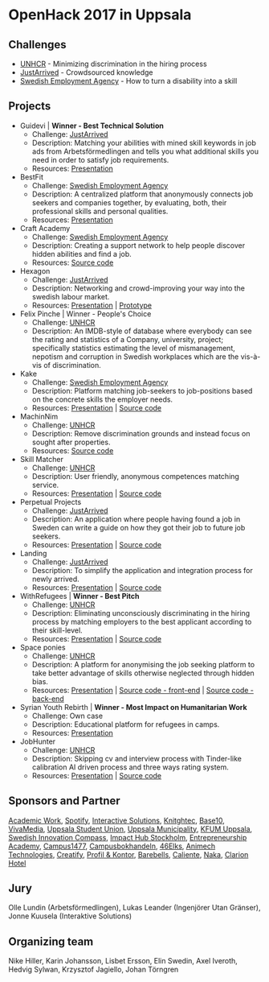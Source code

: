 # OpenHack 2017 in Uppsala

## Challenges
* [UNHCR](../Challenges/UNHCR_2017.md) - Minimizing discrimination in the hiring process
* [JustArrived](../Challenges/JustArrived_2017.md) - Crowdsourced knowledge
* [Swedish Employment Agency](../Challenges/SwedishEmploymentAgency_2017.md) - How to turn a disability into a skill

## Projects
* Guidevi | **Winner - Best Technical Solution**
  * Challenge: [JustArrived](../Challenges/JustArrived_2017.md)
  * Description: Matching your abilities with mined skill keywords in job ads from Arbetsförmedlingen and tells you what additional skills you need in order to satisfy job requirements.
  * Resources: [Presentation](Presentations/Guidevi.pptx)
* BestFit
  * Challenge: [Swedish Employment Agency](../Challenges/SwedishEmploymentAgency_2017.md)
  * Description: A centralized platform that anonymously connects job seekers and companies together, by evaluating, both, their professional skills and personal qualities.
  * Resources: [Presentation](Presentations/BestFit.pptx)
* Craft Academy
  * Challenge: [Swedish Employment Agency](../Challenges/SwedishEmploymentAgency_2017.md)
  * Description: Creating a support network to help people discover hidden abilities and find a job.
  * Resources: [Source code](https://github.com/OpenHackC4H/2017-Uppsala-Craft-Academy)
* Hexagon
  * Challenge: [JustArrived](../Challenges/JustArrived_2017.md)
  * Description: Networking and crowd-improving your way into the swedish labour market.
  * Resources: [Presentation](Presentations/Hexagon.pptx) | [Prototype](https://projects.invisionapp.com/share/C9C02L8MG#/screens)
* Felix Pinche | Winner - People's Choice
  * Challenge: [UNHCR](../Challenges/UNHCR_2017.md)
  * Description: An IMDB-style of database where everybody can see the rating and statistics of a Company, university, project; specifically statistics estimating the level of mismanagement, nepotism and corruption in Swedish workplaces which are the vis-à-vis of discrimination.
* Kake
  * Challenge: [Swedish Employment Agency](../Challenges/SwedishEmploymentAgency_2017.md)
  * Description: Platform matching job-seekers to job-positions based on the concrete skills the employer needs.
  * Resources: [Presentation](Presentations/Kake.pptx) | [Source code](https://github.com/OpenHackC4H/2017-Uppsala-Kake)
* MachinNim
  * Challenge: [UNHCR](../Challenges/UNHCR_2017.md)
  * Description: Remove discrimination grounds and instead focus on sought after properties.
  * Resources: [Source code](https://github.com/OpenHackC4H/2017-Uppsala-MachinNim)
* Skill Matcher
  * Challenge: [UNHCR](../Challenges/UNHCR_2017.md)
  * Description: User friendly, anonymous competences matching service.
  * Resources: [Presentation](Presentations/SkillMatcher.pptx) | [Source code](https://github.com/OpenHackC4H/2017-Uppsala-Skillmatcher)
* Perpetual Projects
  * Challenge: [JustArrived](../Challenges/JustArrived_2017.md)
  * Description: An application where people having found a job in Sweden can write a guide on how they got their job to future job seekers.
  * Resources: [Presentation](Presentations/PerpetualProjects.odp) | [Source code](https://github.com/OpenHackC4H/2017-Uppsala-Perpetual-Projects)
* Landing
  * Challenge: [JustArrived](../Challenges/JustArrived_2017.md)
  * Description:  To simplify the application and integration process for newly arrived.
  * Resources: [Presentation](Presentations/Landing.pdf) | [Source code](https://github.com/OpenHackC4H/2017-Uppsala-Landing)
* WithRefugees | **Winner - Best Pitch**
  * Challenge: [UNHCR](../Challenges/UNHCR_2017.md)
  * Description: Eliminating unconsciously discriminating in the hiring process by matching employers to the best applicant according to their skill-level.
  * Resources: [Presentation](Presentations/WithRefugees.pptx) | [Source code](https://github.com/OpenHackC4H/2017-Uppsala-WithRefugees)
* Space ponies
  * Challenge: [UNHCR](../Challenges/UNHCR_2017.md)
  * Description: A platform for anonymising the job seeking platform to take better advantage of skills otherwise neglected through hidden bias.
  * Resources: [Presentation](Presentations/SpacePonies.pptx) | [Source code - front-end](https://bitbucket.org/spaceponies/frontend.git) | [Source code - back-end](https://bitbucket.org/spaceponies/backend.git)
* Syrian Youth Rebirth | **Winner - Most Impact on Humanitarian Work**
  * Challenge: Own case
  * Description: Educational platform for refugees in camps.
  * Resources: [Presentation](Presentations/SyrianYouthRebirth.pptx)
* JobHunter
  * Challenge: [UNHCR](../Challenges/UNHCR_2017.md)
  * Description: Skipping cv and interview process with Tinder-like calibration AI driven process and three ways rating system.
  * Resources: [Presentation](https://prezi.com/view/A6RX6BnojuLm2oLCr7j3/) | [Source code](https://github.com/OpenHackC4H/2017-Uppsala-JobHunter)

## Sponsors and Partner
[Academic Work](https://www.academicwork.se/), [Spotify](https://www.spotify.com/se/), [Interactive Solutions](https://interactivesolutions.se/), [Knitghtec](http://www.knightec.se/), [Base10](https://www.facebook.com/base10uppsala/), [VivaMedia](https://vivamedia.se/), [Uppsala Student Union](https://www.utn.se/en), [Uppsala Municipality](https://www.uppsala.se/), [KFUM Uppsala](http://uppsala.kfum.se/om-oss/kfum-uppsala-idag/), [Swedish Innovation Compass](http://swedishinnovationcompass.com/?lang=sv), [Impact Hub Stockholm](http://www.impacthub.net/), [Entrepreneurship Academy](http://www.entrepreneursacademy.se/), [Campus1477](http://campus1477.se/sv/), [Campusbokhandeln](https://campusbokhandeln.se/), [46Elks](https://46elks.se/), [Animech Technologies](http://www.animechtechnologies.com/start), [Creatify](http://www.creatify.se/), [Profil & Kontor](http://www.knkontor.se/), [Barebells](https://barebells.se/), [Caliente](http://www.drink-caliente.com/), [Naka](http://www.nakafocus.se/), [Clarion Hotel](http://www.clarion.nu/)

## Jury
Olle Lundin (Arbetsförmedlingen), Lukas Leander (Ingenjörer Utan Gränser), Jonne Kuusela (Interaktive Solutions)

## Organizing team
Nike Hiller, Karin Johansson, Lisbet Ersson, Elin Swedin, Axel Iveroth, Hedvig Sylwan, Krzysztof Jagiello, Johan Törngren
